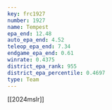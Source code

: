 ```yaml
---
key: frc1927
number: 1927
name: Tempest
epa_end: 12.48
auto_epa_end: 4.52
teleop_epa_end: 7.34
endgame_epa_end: 0.61
winrate: 0.4375
district_epa_rank: 955
district_epa_percentile: 0.4697
type: Team
---
```

[[2024mslr]]
